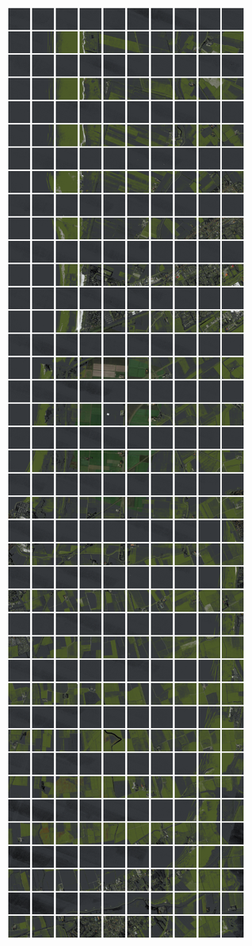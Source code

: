 <html>
<div>
<img src="https://github.com/HakkaTjakka/NL_TILE_MAP/blob/main/18/629/-1065/r.6290.-10650.png" height="44" width="44">
<img src="https://github.com/HakkaTjakka/NL_TILE_MAP/blob/main/18/629/-1065/r.6291.-10650.png" height="44" width="44">
<img src="https://github.com/HakkaTjakka/NL_TILE_MAP/blob/main/18/629/-1065/r.6292.-10650.png" height="44" width="44">
<img src="https://github.com/HakkaTjakka/NL_TILE_MAP/blob/main/18/629/-1065/r.6293.-10650.png" height="44" width="44">
<img src="https://github.com/HakkaTjakka/NL_TILE_MAP/blob/main/18/629/-1065/r.6294.-10650.png" height="44" width="44">
<img src="https://github.com/HakkaTjakka/NL_TILE_MAP/blob/main/18/629/-1065/r.6295.-10650.png" height="44" width="44">
<img src="https://github.com/HakkaTjakka/NL_TILE_MAP/blob/main/18/629/-1065/r.6296.-10650.png" height="44" width="44">
<img src="https://github.com/HakkaTjakka/NL_TILE_MAP/blob/main/18/629/-1065/r.6297.-10650.png" height="44" width="44">
<img src="https://github.com/HakkaTjakka/NL_TILE_MAP/blob/main/18/629/-1065/r.6298.-10650.png" height="44" width="44">
<img src="https://github.com/HakkaTjakka/NL_TILE_MAP/blob/main/18/629/-1065/r.6299.-10650.png" height="44" width="44">
<img src="https://github.com/HakkaTjakka/NL_TILE_MAP/blob/main/18/630/-1065/r.6300.-10650.png" height="44" width="44">
<img src="https://github.com/HakkaTjakka/NL_TILE_MAP/blob/main/18/630/-1065/r.6301.-10650.png" height="44" width="44">
<img src="https://github.com/HakkaTjakka/NL_TILE_MAP/blob/main/18/630/-1065/r.6302.-10650.png" height="44" width="44">
<img src="https://github.com/HakkaTjakka/NL_TILE_MAP/blob/main/18/630/-1065/r.6303.-10650.png" height="44" width="44">
<img src="https://github.com/HakkaTjakka/NL_TILE_MAP/blob/main/18/630/-1065/r.6304.-10650.png" height="44" width="44">
<img src="https://github.com/HakkaTjakka/NL_TILE_MAP/blob/main/18/630/-1065/r.6305.-10650.png" height="44" width="44">
<img src="https://github.com/HakkaTjakka/NL_TILE_MAP/blob/main/18/630/-1065/r.6306.-10650.png" height="44" width="44">
<img src="https://github.com/HakkaTjakka/NL_TILE_MAP/blob/main/18/630/-1065/r.6307.-10650.png" height="44" width="44">
<img src="https://github.com/HakkaTjakka/NL_TILE_MAP/blob/main/18/630/-1065/r.6308.-10650.png" height="44" width="44">
<img src="https://github.com/HakkaTjakka/NL_TILE_MAP/blob/main/18/630/-1065/r.6309.-10650.png" height="44" width="44">
<br>
<img src="https://github.com/HakkaTjakka/NL_TILE_MAP/blob/main/18/629/-1065/r.6290.-10649.png" height="44" width="44">
<img src="https://github.com/HakkaTjakka/NL_TILE_MAP/blob/main/18/629/-1065/r.6291.-10649.png" height="44" width="44">
<img src="https://github.com/HakkaTjakka/NL_TILE_MAP/blob/main/18/629/-1065/r.6292.-10649.png" height="44" width="44">
<img src="https://github.com/HakkaTjakka/NL_TILE_MAP/blob/main/18/629/-1065/r.6293.-10649.png" height="44" width="44">
<img src="https://github.com/HakkaTjakka/NL_TILE_MAP/blob/main/18/629/-1065/r.6294.-10649.png" height="44" width="44">
<img src="https://github.com/HakkaTjakka/NL_TILE_MAP/blob/main/18/629/-1065/r.6295.-10649.png" height="44" width="44">
<img src="https://github.com/HakkaTjakka/NL_TILE_MAP/blob/main/18/629/-1065/r.6296.-10649.png" height="44" width="44">
<img src="https://github.com/HakkaTjakka/NL_TILE_MAP/blob/main/18/629/-1065/r.6297.-10649.png" height="44" width="44">
<img src="https://github.com/HakkaTjakka/NL_TILE_MAP/blob/main/18/629/-1065/r.6298.-10649.png" height="44" width="44">
<img src="https://github.com/HakkaTjakka/NL_TILE_MAP/blob/main/18/629/-1065/r.6299.-10649.png" height="44" width="44">
<img src="https://github.com/HakkaTjakka/NL_TILE_MAP/blob/main/18/630/-1065/r.6300.-10649.png" height="44" width="44">
<img src="https://github.com/HakkaTjakka/NL_TILE_MAP/blob/main/18/630/-1065/r.6301.-10649.png" height="44" width="44">
<img src="https://github.com/HakkaTjakka/NL_TILE_MAP/blob/main/18/630/-1065/r.6302.-10649.png" height="44" width="44">
<img src="https://github.com/HakkaTjakka/NL_TILE_MAP/blob/main/18/630/-1065/r.6303.-10649.png" height="44" width="44">
<img src="https://github.com/HakkaTjakka/NL_TILE_MAP/blob/main/18/630/-1065/r.6304.-10649.png" height="44" width="44">
<img src="https://github.com/HakkaTjakka/NL_TILE_MAP/blob/main/18/630/-1065/r.6305.-10649.png" height="44" width="44">
<img src="https://github.com/HakkaTjakka/NL_TILE_MAP/blob/main/18/630/-1065/r.6306.-10649.png" height="44" width="44">
<img src="https://github.com/HakkaTjakka/NL_TILE_MAP/blob/main/18/630/-1065/r.6307.-10649.png" height="44" width="44">
<img src="https://github.com/HakkaTjakka/NL_TILE_MAP/blob/main/18/630/-1065/r.6308.-10649.png" height="44" width="44">
<img src="https://github.com/HakkaTjakka/NL_TILE_MAP/blob/main/18/630/-1065/r.6309.-10649.png" height="44" width="44">
<br>
<img src="https://github.com/HakkaTjakka/NL_TILE_MAP/blob/main/18/629/-1065/r.6290.-10648.png" height="44" width="44">
<img src="https://github.com/HakkaTjakka/NL_TILE_MAP/blob/main/18/629/-1065/r.6291.-10648.png" height="44" width="44">
<img src="https://github.com/HakkaTjakka/NL_TILE_MAP/blob/main/18/629/-1065/r.6292.-10648.png" height="44" width="44">
<img src="https://github.com/HakkaTjakka/NL_TILE_MAP/blob/main/18/629/-1065/r.6293.-10648.png" height="44" width="44">
<img src="https://github.com/HakkaTjakka/NL_TILE_MAP/blob/main/18/629/-1065/r.6294.-10648.png" height="44" width="44">
<img src="https://github.com/HakkaTjakka/NL_TILE_MAP/blob/main/18/629/-1065/r.6295.-10648.png" height="44" width="44">
<img src="https://github.com/HakkaTjakka/NL_TILE_MAP/blob/main/18/629/-1065/r.6296.-10648.png" height="44" width="44">
<img src="https://github.com/HakkaTjakka/NL_TILE_MAP/blob/main/18/629/-1065/r.6297.-10648.png" height="44" width="44">
<img src="https://github.com/HakkaTjakka/NL_TILE_MAP/blob/main/18/629/-1065/r.6298.-10648.png" height="44" width="44">
<img src="https://github.com/HakkaTjakka/NL_TILE_MAP/blob/main/18/629/-1065/r.6299.-10648.png" height="44" width="44">
<img src="https://github.com/HakkaTjakka/NL_TILE_MAP/blob/main/18/630/-1065/r.6300.-10648.png" height="44" width="44">
<img src="https://github.com/HakkaTjakka/NL_TILE_MAP/blob/main/18/630/-1065/r.6301.-10648.png" height="44" width="44">
<img src="https://github.com/HakkaTjakka/NL_TILE_MAP/blob/main/18/630/-1065/r.6302.-10648.png" height="44" width="44">
<img src="https://github.com/HakkaTjakka/NL_TILE_MAP/blob/main/18/630/-1065/r.6303.-10648.png" height="44" width="44">
<img src="https://github.com/HakkaTjakka/NL_TILE_MAP/blob/main/18/630/-1065/r.6304.-10648.png" height="44" width="44">
<img src="https://github.com/HakkaTjakka/NL_TILE_MAP/blob/main/18/630/-1065/r.6305.-10648.png" height="44" width="44">
<img src="https://github.com/HakkaTjakka/NL_TILE_MAP/blob/main/18/630/-1065/r.6306.-10648.png" height="44" width="44">
<img src="https://github.com/HakkaTjakka/NL_TILE_MAP/blob/main/18/630/-1065/r.6307.-10648.png" height="44" width="44">
<img src="https://github.com/HakkaTjakka/NL_TILE_MAP/blob/main/18/630/-1065/r.6308.-10648.png" height="44" width="44">
<img src="https://github.com/HakkaTjakka/NL_TILE_MAP/blob/main/18/630/-1065/r.6309.-10648.png" height="44" width="44">
<br>
<img src="https://github.com/HakkaTjakka/NL_TILE_MAP/blob/main/18/629/-1065/r.6290.-10647.png" height="44" width="44">
<img src="https://github.com/HakkaTjakka/NL_TILE_MAP/blob/main/18/629/-1065/r.6291.-10647.png" height="44" width="44">
<img src="https://github.com/HakkaTjakka/NL_TILE_MAP/blob/main/18/629/-1065/r.6292.-10647.png" height="44" width="44">
<img src="https://github.com/HakkaTjakka/NL_TILE_MAP/blob/main/18/629/-1065/r.6293.-10647.png" height="44" width="44">
<img src="https://github.com/HakkaTjakka/NL_TILE_MAP/blob/main/18/629/-1065/r.6294.-10647.png" height="44" width="44">
<img src="https://github.com/HakkaTjakka/NL_TILE_MAP/blob/main/18/629/-1065/r.6295.-10647.png" height="44" width="44">
<img src="https://github.com/HakkaTjakka/NL_TILE_MAP/blob/main/18/629/-1065/r.6296.-10647.png" height="44" width="44">
<img src="https://github.com/HakkaTjakka/NL_TILE_MAP/blob/main/18/629/-1065/r.6297.-10647.png" height="44" width="44">
<img src="https://github.com/HakkaTjakka/NL_TILE_MAP/blob/main/18/629/-1065/r.6298.-10647.png" height="44" width="44">
<img src="https://github.com/HakkaTjakka/NL_TILE_MAP/blob/main/18/629/-1065/r.6299.-10647.png" height="44" width="44">
<img src="https://github.com/HakkaTjakka/NL_TILE_MAP/blob/main/18/630/-1065/r.6300.-10647.png" height="44" width="44">
<img src="https://github.com/HakkaTjakka/NL_TILE_MAP/blob/main/18/630/-1065/r.6301.-10647.png" height="44" width="44">
<img src="https://github.com/HakkaTjakka/NL_TILE_MAP/blob/main/18/630/-1065/r.6302.-10647.png" height="44" width="44">
<img src="https://github.com/HakkaTjakka/NL_TILE_MAP/blob/main/18/630/-1065/r.6303.-10647.png" height="44" width="44">
<img src="https://github.com/HakkaTjakka/NL_TILE_MAP/blob/main/18/630/-1065/r.6304.-10647.png" height="44" width="44">
<img src="https://github.com/HakkaTjakka/NL_TILE_MAP/blob/main/18/630/-1065/r.6305.-10647.png" height="44" width="44">
<img src="https://github.com/HakkaTjakka/NL_TILE_MAP/blob/main/18/630/-1065/r.6306.-10647.png" height="44" width="44">
<img src="https://github.com/HakkaTjakka/NL_TILE_MAP/blob/main/18/630/-1065/r.6307.-10647.png" height="44" width="44">
<img src="https://github.com/HakkaTjakka/NL_TILE_MAP/blob/main/18/630/-1065/r.6308.-10647.png" height="44" width="44">
<img src="https://github.com/HakkaTjakka/NL_TILE_MAP/blob/main/18/630/-1065/r.6309.-10647.png" height="44" width="44">
<br>
<img src="https://github.com/HakkaTjakka/NL_TILE_MAP/blob/main/18/629/-1065/r.6290.-10646.png" height="44" width="44">
<img src="https://github.com/HakkaTjakka/NL_TILE_MAP/blob/main/18/629/-1065/r.6291.-10646.png" height="44" width="44">
<img src="https://github.com/HakkaTjakka/NL_TILE_MAP/blob/main/18/629/-1065/r.6292.-10646.png" height="44" width="44">
<img src="https://github.com/HakkaTjakka/NL_TILE_MAP/blob/main/18/629/-1065/r.6293.-10646.png" height="44" width="44">
<img src="https://github.com/HakkaTjakka/NL_TILE_MAP/blob/main/18/629/-1065/r.6294.-10646.png" height="44" width="44">
<img src="https://github.com/HakkaTjakka/NL_TILE_MAP/blob/main/18/629/-1065/r.6295.-10646.png" height="44" width="44">
<img src="https://github.com/HakkaTjakka/NL_TILE_MAP/blob/main/18/629/-1065/r.6296.-10646.png" height="44" width="44">
<img src="https://github.com/HakkaTjakka/NL_TILE_MAP/blob/main/18/629/-1065/r.6297.-10646.png" height="44" width="44">
<img src="https://github.com/HakkaTjakka/NL_TILE_MAP/blob/main/18/629/-1065/r.6298.-10646.png" height="44" width="44">
<img src="https://github.com/HakkaTjakka/NL_TILE_MAP/blob/main/18/629/-1065/r.6299.-10646.png" height="44" width="44">
<img src="https://github.com/HakkaTjakka/NL_TILE_MAP/blob/main/18/630/-1065/r.6300.-10646.png" height="44" width="44">
<img src="https://github.com/HakkaTjakka/NL_TILE_MAP/blob/main/18/630/-1065/r.6301.-10646.png" height="44" width="44">
<img src="https://github.com/HakkaTjakka/NL_TILE_MAP/blob/main/18/630/-1065/r.6302.-10646.png" height="44" width="44">
<img src="https://github.com/HakkaTjakka/NL_TILE_MAP/blob/main/18/630/-1065/r.6303.-10646.png" height="44" width="44">
<img src="https://github.com/HakkaTjakka/NL_TILE_MAP/blob/main/18/630/-1065/r.6304.-10646.png" height="44" width="44">
<img src="https://github.com/HakkaTjakka/NL_TILE_MAP/blob/main/18/630/-1065/r.6305.-10646.png" height="44" width="44">
<img src="https://github.com/HakkaTjakka/NL_TILE_MAP/blob/main/18/630/-1065/r.6306.-10646.png" height="44" width="44">
<img src="https://github.com/HakkaTjakka/NL_TILE_MAP/blob/main/18/630/-1065/r.6307.-10646.png" height="44" width="44">
<img src="https://github.com/HakkaTjakka/NL_TILE_MAP/blob/main/18/630/-1065/r.6308.-10646.png" height="44" width="44">
<img src="https://github.com/HakkaTjakka/NL_TILE_MAP/blob/main/18/630/-1065/r.6309.-10646.png" height="44" width="44">
<br>
<img src="https://github.com/HakkaTjakka/NL_TILE_MAP/blob/main/18/629/-1065/r.6290.-10645.png" height="44" width="44">
<img src="https://github.com/HakkaTjakka/NL_TILE_MAP/blob/main/18/629/-1065/r.6291.-10645.png" height="44" width="44">
<img src="https://github.com/HakkaTjakka/NL_TILE_MAP/blob/main/18/629/-1065/r.6292.-10645.png" height="44" width="44">
<img src="https://github.com/HakkaTjakka/NL_TILE_MAP/blob/main/18/629/-1065/r.6293.-10645.png" height="44" width="44">
<img src="https://github.com/HakkaTjakka/NL_TILE_MAP/blob/main/18/629/-1065/r.6294.-10645.png" height="44" width="44">
<img src="https://github.com/HakkaTjakka/NL_TILE_MAP/blob/main/18/629/-1065/r.6295.-10645.png" height="44" width="44">
<img src="https://github.com/HakkaTjakka/NL_TILE_MAP/blob/main/18/629/-1065/r.6296.-10645.png" height="44" width="44">
<img src="https://github.com/HakkaTjakka/NL_TILE_MAP/blob/main/18/629/-1065/r.6297.-10645.png" height="44" width="44">
<img src="https://github.com/HakkaTjakka/NL_TILE_MAP/blob/main/18/629/-1065/r.6298.-10645.png" height="44" width="44">
<img src="https://github.com/HakkaTjakka/NL_TILE_MAP/blob/main/18/629/-1065/r.6299.-10645.png" height="44" width="44">
<img src="https://github.com/HakkaTjakka/NL_TILE_MAP/blob/main/18/630/-1065/r.6300.-10645.png" height="44" width="44">
<img src="https://github.com/HakkaTjakka/NL_TILE_MAP/blob/main/18/630/-1065/r.6301.-10645.png" height="44" width="44">
<img src="https://github.com/HakkaTjakka/NL_TILE_MAP/blob/main/18/630/-1065/r.6302.-10645.png" height="44" width="44">
<img src="https://github.com/HakkaTjakka/NL_TILE_MAP/blob/main/18/630/-1065/r.6303.-10645.png" height="44" width="44">
<img src="https://github.com/HakkaTjakka/NL_TILE_MAP/blob/main/18/630/-1065/r.6304.-10645.png" height="44" width="44">
<img src="https://github.com/HakkaTjakka/NL_TILE_MAP/blob/main/18/630/-1065/r.6305.-10645.png" height="44" width="44">
<img src="https://github.com/HakkaTjakka/NL_TILE_MAP/blob/main/18/630/-1065/r.6306.-10645.png" height="44" width="44">
<img src="https://github.com/HakkaTjakka/NL_TILE_MAP/blob/main/18/630/-1065/r.6307.-10645.png" height="44" width="44">
<img src="https://github.com/HakkaTjakka/NL_TILE_MAP/blob/main/18/630/-1065/r.6308.-10645.png" height="44" width="44">
<img src="https://github.com/HakkaTjakka/NL_TILE_MAP/blob/main/18/630/-1065/r.6309.-10645.png" height="44" width="44">
<br>
<img src="https://github.com/HakkaTjakka/NL_TILE_MAP/blob/main/18/629/-1065/r.6290.-10644.png" height="44" width="44">
<img src="https://github.com/HakkaTjakka/NL_TILE_MAP/blob/main/18/629/-1065/r.6291.-10644.png" height="44" width="44">
<img src="https://github.com/HakkaTjakka/NL_TILE_MAP/blob/main/18/629/-1065/r.6292.-10644.png" height="44" width="44">
<img src="https://github.com/HakkaTjakka/NL_TILE_MAP/blob/main/18/629/-1065/r.6293.-10644.png" height="44" width="44">
<img src="https://github.com/HakkaTjakka/NL_TILE_MAP/blob/main/18/629/-1065/r.6294.-10644.png" height="44" width="44">
<img src="https://github.com/HakkaTjakka/NL_TILE_MAP/blob/main/18/629/-1065/r.6295.-10644.png" height="44" width="44">
<img src="https://github.com/HakkaTjakka/NL_TILE_MAP/blob/main/18/629/-1065/r.6296.-10644.png" height="44" width="44">
<img src="https://github.com/HakkaTjakka/NL_TILE_MAP/blob/main/18/629/-1065/r.6297.-10644.png" height="44" width="44">
<img src="https://github.com/HakkaTjakka/NL_TILE_MAP/blob/main/18/629/-1065/r.6298.-10644.png" height="44" width="44">
<img src="https://github.com/HakkaTjakka/NL_TILE_MAP/blob/main/18/629/-1065/r.6299.-10644.png" height="44" width="44">
<img src="https://github.com/HakkaTjakka/NL_TILE_MAP/blob/main/18/630/-1065/r.6300.-10644.png" height="44" width="44">
<img src="https://github.com/HakkaTjakka/NL_TILE_MAP/blob/main/18/630/-1065/r.6301.-10644.png" height="44" width="44">
<img src="https://github.com/HakkaTjakka/NL_TILE_MAP/blob/main/18/630/-1065/r.6302.-10644.png" height="44" width="44">
<img src="https://github.com/HakkaTjakka/NL_TILE_MAP/blob/main/18/630/-1065/r.6303.-10644.png" height="44" width="44">
<img src="https://github.com/HakkaTjakka/NL_TILE_MAP/blob/main/18/630/-1065/r.6304.-10644.png" height="44" width="44">
<img src="https://github.com/HakkaTjakka/NL_TILE_MAP/blob/main/18/630/-1065/r.6305.-10644.png" height="44" width="44">
<img src="https://github.com/HakkaTjakka/NL_TILE_MAP/blob/main/18/630/-1065/r.6306.-10644.png" height="44" width="44">
<img src="https://github.com/HakkaTjakka/NL_TILE_MAP/blob/main/18/630/-1065/r.6307.-10644.png" height="44" width="44">
<img src="https://github.com/HakkaTjakka/NL_TILE_MAP/blob/main/18/630/-1065/r.6308.-10644.png" height="44" width="44">
<img src="https://github.com/HakkaTjakka/NL_TILE_MAP/blob/main/18/630/-1065/r.6309.-10644.png" height="44" width="44">
<br>
<img src="https://github.com/HakkaTjakka/NL_TILE_MAP/blob/main/18/629/-1065/r.6290.-10643.png" height="44" width="44">
<img src="https://github.com/HakkaTjakka/NL_TILE_MAP/blob/main/18/629/-1065/r.6291.-10643.png" height="44" width="44">
<img src="https://github.com/HakkaTjakka/NL_TILE_MAP/blob/main/18/629/-1065/r.6292.-10643.png" height="44" width="44">
<img src="https://github.com/HakkaTjakka/NL_TILE_MAP/blob/main/18/629/-1065/r.6293.-10643.png" height="44" width="44">
<img src="https://github.com/HakkaTjakka/NL_TILE_MAP/blob/main/18/629/-1065/r.6294.-10643.png" height="44" width="44">
<img src="https://github.com/HakkaTjakka/NL_TILE_MAP/blob/main/18/629/-1065/r.6295.-10643.png" height="44" width="44">
<img src="https://github.com/HakkaTjakka/NL_TILE_MAP/blob/main/18/629/-1065/r.6296.-10643.png" height="44" width="44">
<img src="https://github.com/HakkaTjakka/NL_TILE_MAP/blob/main/18/629/-1065/r.6297.-10643.png" height="44" width="44">
<img src="https://github.com/HakkaTjakka/NL_TILE_MAP/blob/main/18/629/-1065/r.6298.-10643.png" height="44" width="44">
<img src="https://github.com/HakkaTjakka/NL_TILE_MAP/blob/main/18/629/-1065/r.6299.-10643.png" height="44" width="44">
<img src="https://github.com/HakkaTjakka/NL_TILE_MAP/blob/main/18/630/-1065/r.6300.-10643.png" height="44" width="44">
<img src="https://github.com/HakkaTjakka/NL_TILE_MAP/blob/main/18/630/-1065/r.6301.-10643.png" height="44" width="44">
<img src="https://github.com/HakkaTjakka/NL_TILE_MAP/blob/main/18/630/-1065/r.6302.-10643.png" height="44" width="44">
<img src="https://github.com/HakkaTjakka/NL_TILE_MAP/blob/main/18/630/-1065/r.6303.-10643.png" height="44" width="44">
<img src="https://github.com/HakkaTjakka/NL_TILE_MAP/blob/main/18/630/-1065/r.6304.-10643.png" height="44" width="44">
<img src="https://github.com/HakkaTjakka/NL_TILE_MAP/blob/main/18/630/-1065/r.6305.-10643.png" height="44" width="44">
<img src="https://github.com/HakkaTjakka/NL_TILE_MAP/blob/main/18/630/-1065/r.6306.-10643.png" height="44" width="44">
<img src="https://github.com/HakkaTjakka/NL_TILE_MAP/blob/main/18/630/-1065/r.6307.-10643.png" height="44" width="44">
<img src="https://github.com/HakkaTjakka/NL_TILE_MAP/blob/main/18/630/-1065/r.6308.-10643.png" height="44" width="44">
<img src="https://github.com/HakkaTjakka/NL_TILE_MAP/blob/main/18/630/-1065/r.6309.-10643.png" height="44" width="44">
<br>
<img src="https://github.com/HakkaTjakka/NL_TILE_MAP/blob/main/18/629/-1065/r.6290.-10642.png" height="44" width="44">
<img src="https://github.com/HakkaTjakka/NL_TILE_MAP/blob/main/18/629/-1065/r.6291.-10642.png" height="44" width="44">
<img src="https://github.com/HakkaTjakka/NL_TILE_MAP/blob/main/18/629/-1065/r.6292.-10642.png" height="44" width="44">
<img src="https://github.com/HakkaTjakka/NL_TILE_MAP/blob/main/18/629/-1065/r.6293.-10642.png" height="44" width="44">
<img src="https://github.com/HakkaTjakka/NL_TILE_MAP/blob/main/18/629/-1065/r.6294.-10642.png" height="44" width="44">
<img src="https://github.com/HakkaTjakka/NL_TILE_MAP/blob/main/18/629/-1065/r.6295.-10642.png" height="44" width="44">
<img src="https://github.com/HakkaTjakka/NL_TILE_MAP/blob/main/18/629/-1065/r.6296.-10642.png" height="44" width="44">
<img src="https://github.com/HakkaTjakka/NL_TILE_MAP/blob/main/18/629/-1065/r.6297.-10642.png" height="44" width="44">
<img src="https://github.com/HakkaTjakka/NL_TILE_MAP/blob/main/18/629/-1065/r.6298.-10642.png" height="44" width="44">
<img src="https://github.com/HakkaTjakka/NL_TILE_MAP/blob/main/18/629/-1065/r.6299.-10642.png" height="44" width="44">
<img src="https://github.com/HakkaTjakka/NL_TILE_MAP/blob/main/18/630/-1065/r.6300.-10642.png" height="44" width="44">
<img src="https://github.com/HakkaTjakka/NL_TILE_MAP/blob/main/18/630/-1065/r.6301.-10642.png" height="44" width="44">
<img src="https://github.com/HakkaTjakka/NL_TILE_MAP/blob/main/18/630/-1065/r.6302.-10642.png" height="44" width="44">
<img src="https://github.com/HakkaTjakka/NL_TILE_MAP/blob/main/18/630/-1065/r.6303.-10642.png" height="44" width="44">
<img src="https://github.com/HakkaTjakka/NL_TILE_MAP/blob/main/18/630/-1065/r.6304.-10642.png" height="44" width="44">
<img src="https://github.com/HakkaTjakka/NL_TILE_MAP/blob/main/18/630/-1065/r.6305.-10642.png" height="44" width="44">
<img src="https://github.com/HakkaTjakka/NL_TILE_MAP/blob/main/18/630/-1065/r.6306.-10642.png" height="44" width="44">
<img src="https://github.com/HakkaTjakka/NL_TILE_MAP/blob/main/18/630/-1065/r.6307.-10642.png" height="44" width="44">
<img src="https://github.com/HakkaTjakka/NL_TILE_MAP/blob/main/18/630/-1065/r.6308.-10642.png" height="44" width="44">
<img src="https://github.com/HakkaTjakka/NL_TILE_MAP/blob/main/18/630/-1065/r.6309.-10642.png" height="44" width="44">
<br>
<img src="https://github.com/HakkaTjakka/NL_TILE_MAP/blob/main/18/629/-1065/r.6290.-10641.png" height="44" width="44">
<img src="https://github.com/HakkaTjakka/NL_TILE_MAP/blob/main/18/629/-1065/r.6291.-10641.png" height="44" width="44">
<img src="https://github.com/HakkaTjakka/NL_TILE_MAP/blob/main/18/629/-1065/r.6292.-10641.png" height="44" width="44">
<img src="https://github.com/HakkaTjakka/NL_TILE_MAP/blob/main/18/629/-1065/r.6293.-10641.png" height="44" width="44">
<img src="https://github.com/HakkaTjakka/NL_TILE_MAP/blob/main/18/629/-1065/r.6294.-10641.png" height="44" width="44">
<img src="https://github.com/HakkaTjakka/NL_TILE_MAP/blob/main/18/629/-1065/r.6295.-10641.png" height="44" width="44">
<img src="https://github.com/HakkaTjakka/NL_TILE_MAP/blob/main/18/629/-1065/r.6296.-10641.png" height="44" width="44">
<img src="https://github.com/HakkaTjakka/NL_TILE_MAP/blob/main/18/629/-1065/r.6297.-10641.png" height="44" width="44">
<img src="https://github.com/HakkaTjakka/NL_TILE_MAP/blob/main/18/629/-1065/r.6298.-10641.png" height="44" width="44">
<img src="https://github.com/HakkaTjakka/NL_TILE_MAP/blob/main/18/629/-1065/r.6299.-10641.png" height="44" width="44">
<img src="https://github.com/HakkaTjakka/NL_TILE_MAP/blob/main/18/630/-1065/r.6300.-10641.png" height="44" width="44">
<img src="https://github.com/HakkaTjakka/NL_TILE_MAP/blob/main/18/630/-1065/r.6301.-10641.png" height="44" width="44">
<img src="https://github.com/HakkaTjakka/NL_TILE_MAP/blob/main/18/630/-1065/r.6302.-10641.png" height="44" width="44">
<img src="https://github.com/HakkaTjakka/NL_TILE_MAP/blob/main/18/630/-1065/r.6303.-10641.png" height="44" width="44">
<img src="https://github.com/HakkaTjakka/NL_TILE_MAP/blob/main/18/630/-1065/r.6304.-10641.png" height="44" width="44">
<img src="https://github.com/HakkaTjakka/NL_TILE_MAP/blob/main/18/630/-1065/r.6305.-10641.png" height="44" width="44">
<img src="https://github.com/HakkaTjakka/NL_TILE_MAP/blob/main/18/630/-1065/r.6306.-10641.png" height="44" width="44">
<img src="https://github.com/HakkaTjakka/NL_TILE_MAP/blob/main/18/630/-1065/r.6307.-10641.png" height="44" width="44">
<img src="https://github.com/HakkaTjakka/NL_TILE_MAP/blob/main/18/630/-1065/r.6308.-10641.png" height="44" width="44">
<img src="https://github.com/HakkaTjakka/NL_TILE_MAP/blob/main/18/630/-1065/r.6309.-10641.png" height="44" width="44">
<br>
<img src="https://github.com/HakkaTjakka/NL_TILE_MAP/blob/main/18/629/-1064/r.6290.-10640.png" height="44" width="44">
<img src="https://github.com/HakkaTjakka/NL_TILE_MAP/blob/main/18/629/-1064/r.6291.-10640.png" height="44" width="44">
<img src="https://github.com/HakkaTjakka/NL_TILE_MAP/blob/main/18/629/-1064/r.6292.-10640.png" height="44" width="44">
<img src="https://github.com/HakkaTjakka/NL_TILE_MAP/blob/main/18/629/-1064/r.6293.-10640.png" height="44" width="44">
<img src="https://github.com/HakkaTjakka/NL_TILE_MAP/blob/main/18/629/-1064/r.6294.-10640.png" height="44" width="44">
<img src="https://github.com/HakkaTjakka/NL_TILE_MAP/blob/main/18/629/-1064/r.6295.-10640.png" height="44" width="44">
<img src="https://github.com/HakkaTjakka/NL_TILE_MAP/blob/main/18/629/-1064/r.6296.-10640.png" height="44" width="44">
<img src="https://github.com/HakkaTjakka/NL_TILE_MAP/blob/main/18/629/-1064/r.6297.-10640.png" height="44" width="44">
<img src="https://github.com/HakkaTjakka/NL_TILE_MAP/blob/main/18/629/-1064/r.6298.-10640.png" height="44" width="44">
<img src="https://github.com/HakkaTjakka/NL_TILE_MAP/blob/main/18/629/-1064/r.6299.-10640.png" height="44" width="44">
<img src="https://github.com/HakkaTjakka/NL_TILE_MAP/blob/main/18/630/-1064/r.6300.-10640.png" height="44" width="44">
<img src="https://github.com/HakkaTjakka/NL_TILE_MAP/blob/main/18/630/-1064/r.6301.-10640.png" height="44" width="44">
<img src="https://github.com/HakkaTjakka/NL_TILE_MAP/blob/main/18/630/-1064/r.6302.-10640.png" height="44" width="44">
<img src="https://github.com/HakkaTjakka/NL_TILE_MAP/blob/main/18/630/-1064/r.6303.-10640.png" height="44" width="44">
<img src="https://github.com/HakkaTjakka/NL_TILE_MAP/blob/main/18/630/-1064/r.6304.-10640.png" height="44" width="44">
<img src="https://github.com/HakkaTjakka/NL_TILE_MAP/blob/main/18/630/-1064/r.6305.-10640.png" height="44" width="44">
<img src="https://github.com/HakkaTjakka/NL_TILE_MAP/blob/main/18/630/-1064/r.6306.-10640.png" height="44" width="44">
<img src="https://github.com/HakkaTjakka/NL_TILE_MAP/blob/main/18/630/-1064/r.6307.-10640.png" height="44" width="44">
<img src="https://github.com/HakkaTjakka/NL_TILE_MAP/blob/main/18/630/-1064/r.6308.-10640.png" height="44" width="44">
<img src="https://github.com/HakkaTjakka/NL_TILE_MAP/blob/main/18/630/-1064/r.6309.-10640.png" height="44" width="44">
<br>
<img src="https://github.com/HakkaTjakka/NL_TILE_MAP/blob/main/18/629/-1064/r.6290.-10639.png" height="44" width="44">
<img src="https://github.com/HakkaTjakka/NL_TILE_MAP/blob/main/18/629/-1064/r.6291.-10639.png" height="44" width="44">
<img src="https://github.com/HakkaTjakka/NL_TILE_MAP/blob/main/18/629/-1064/r.6292.-10639.png" height="44" width="44">
<img src="https://github.com/HakkaTjakka/NL_TILE_MAP/blob/main/18/629/-1064/r.6293.-10639.png" height="44" width="44">
<img src="https://github.com/HakkaTjakka/NL_TILE_MAP/blob/main/18/629/-1064/r.6294.-10639.png" height="44" width="44">
<img src="https://github.com/HakkaTjakka/NL_TILE_MAP/blob/main/18/629/-1064/r.6295.-10639.png" height="44" width="44">
<img src="https://github.com/HakkaTjakka/NL_TILE_MAP/blob/main/18/629/-1064/r.6296.-10639.png" height="44" width="44">
<img src="https://github.com/HakkaTjakka/NL_TILE_MAP/blob/main/18/629/-1064/r.6297.-10639.png" height="44" width="44">
<img src="https://github.com/HakkaTjakka/NL_TILE_MAP/blob/main/18/629/-1064/r.6298.-10639.png" height="44" width="44">
<img src="https://github.com/HakkaTjakka/NL_TILE_MAP/blob/main/18/629/-1064/r.6299.-10639.png" height="44" width="44">
<img src="https://github.com/HakkaTjakka/NL_TILE_MAP/blob/main/18/630/-1064/r.6300.-10639.png" height="44" width="44">
<img src="https://github.com/HakkaTjakka/NL_TILE_MAP/blob/main/18/630/-1064/r.6301.-10639.png" height="44" width="44">
<img src="https://github.com/HakkaTjakka/NL_TILE_MAP/blob/main/18/630/-1064/r.6302.-10639.png" height="44" width="44">
<img src="https://github.com/HakkaTjakka/NL_TILE_MAP/blob/main/18/630/-1064/r.6303.-10639.png" height="44" width="44">
<img src="https://github.com/HakkaTjakka/NL_TILE_MAP/blob/main/18/630/-1064/r.6304.-10639.png" height="44" width="44">
<img src="https://github.com/HakkaTjakka/NL_TILE_MAP/blob/main/18/630/-1064/r.6305.-10639.png" height="44" width="44">
<img src="https://github.com/HakkaTjakka/NL_TILE_MAP/blob/main/18/630/-1064/r.6306.-10639.png" height="44" width="44">
<img src="https://github.com/HakkaTjakka/NL_TILE_MAP/blob/main/18/630/-1064/r.6307.-10639.png" height="44" width="44">
<img src="https://github.com/HakkaTjakka/NL_TILE_MAP/blob/main/18/630/-1064/r.6308.-10639.png" height="44" width="44">
<img src="https://github.com/HakkaTjakka/NL_TILE_MAP/blob/main/18/630/-1064/r.6309.-10639.png" height="44" width="44">
<br>
<img src="https://github.com/HakkaTjakka/NL_TILE_MAP/blob/main/18/629/-1064/r.6290.-10638.png" height="44" width="44">
<img src="https://github.com/HakkaTjakka/NL_TILE_MAP/blob/main/18/629/-1064/r.6291.-10638.png" height="44" width="44">
<img src="https://github.com/HakkaTjakka/NL_TILE_MAP/blob/main/18/629/-1064/r.6292.-10638.png" height="44" width="44">
<img src="https://github.com/HakkaTjakka/NL_TILE_MAP/blob/main/18/629/-1064/r.6293.-10638.png" height="44" width="44">
<img src="https://github.com/HakkaTjakka/NL_TILE_MAP/blob/main/18/629/-1064/r.6294.-10638.png" height="44" width="44">
<img src="https://github.com/HakkaTjakka/NL_TILE_MAP/blob/main/18/629/-1064/r.6295.-10638.png" height="44" width="44">
<img src="https://github.com/HakkaTjakka/NL_TILE_MAP/blob/main/18/629/-1064/r.6296.-10638.png" height="44" width="44">
<img src="https://github.com/HakkaTjakka/NL_TILE_MAP/blob/main/18/629/-1064/r.6297.-10638.png" height="44" width="44">
<img src="https://github.com/HakkaTjakka/NL_TILE_MAP/blob/main/18/629/-1064/r.6298.-10638.png" height="44" width="44">
<img src="https://github.com/HakkaTjakka/NL_TILE_MAP/blob/main/18/629/-1064/r.6299.-10638.png" height="44" width="44">
<img src="https://github.com/HakkaTjakka/NL_TILE_MAP/blob/main/18/630/-1064/r.6300.-10638.png" height="44" width="44">
<img src="https://github.com/HakkaTjakka/NL_TILE_MAP/blob/main/18/630/-1064/r.6301.-10638.png" height="44" width="44">
<img src="https://github.com/HakkaTjakka/NL_TILE_MAP/blob/main/18/630/-1064/r.6302.-10638.png" height="44" width="44">
<img src="https://github.com/HakkaTjakka/NL_TILE_MAP/blob/main/18/630/-1064/r.6303.-10638.png" height="44" width="44">
<img src="https://github.com/HakkaTjakka/NL_TILE_MAP/blob/main/18/630/-1064/r.6304.-10638.png" height="44" width="44">
<img src="https://github.com/HakkaTjakka/NL_TILE_MAP/blob/main/18/630/-1064/r.6305.-10638.png" height="44" width="44">
<img src="https://github.com/HakkaTjakka/NL_TILE_MAP/blob/main/18/630/-1064/r.6306.-10638.png" height="44" width="44">
<img src="https://github.com/HakkaTjakka/NL_TILE_MAP/blob/main/18/630/-1064/r.6307.-10638.png" height="44" width="44">
<img src="https://github.com/HakkaTjakka/NL_TILE_MAP/blob/main/18/630/-1064/r.6308.-10638.png" height="44" width="44">
<img src="https://github.com/HakkaTjakka/NL_TILE_MAP/blob/main/18/630/-1064/r.6309.-10638.png" height="44" width="44">
<br>
<img src="https://github.com/HakkaTjakka/NL_TILE_MAP/blob/main/18/629/-1064/r.6290.-10637.png" height="44" width="44">
<img src="https://github.com/HakkaTjakka/NL_TILE_MAP/blob/main/18/629/-1064/r.6291.-10637.png" height="44" width="44">
<img src="https://github.com/HakkaTjakka/NL_TILE_MAP/blob/main/18/629/-1064/r.6292.-10637.png" height="44" width="44">
<img src="https://github.com/HakkaTjakka/NL_TILE_MAP/blob/main/18/629/-1064/r.6293.-10637.png" height="44" width="44">
<img src="https://github.com/HakkaTjakka/NL_TILE_MAP/blob/main/18/629/-1064/r.6294.-10637.png" height="44" width="44">
<img src="https://github.com/HakkaTjakka/NL_TILE_MAP/blob/main/18/629/-1064/r.6295.-10637.png" height="44" width="44">
<img src="https://github.com/HakkaTjakka/NL_TILE_MAP/blob/main/18/629/-1064/r.6296.-10637.png" height="44" width="44">
<img src="https://github.com/HakkaTjakka/NL_TILE_MAP/blob/main/18/629/-1064/r.6297.-10637.png" height="44" width="44">
<img src="https://github.com/HakkaTjakka/NL_TILE_MAP/blob/main/18/629/-1064/r.6298.-10637.png" height="44" width="44">
<img src="https://github.com/HakkaTjakka/NL_TILE_MAP/blob/main/18/629/-1064/r.6299.-10637.png" height="44" width="44">
<img src="https://github.com/HakkaTjakka/NL_TILE_MAP/blob/main/18/630/-1064/r.6300.-10637.png" height="44" width="44">
<img src="https://github.com/HakkaTjakka/NL_TILE_MAP/blob/main/18/630/-1064/r.6301.-10637.png" height="44" width="44">
<img src="https://github.com/HakkaTjakka/NL_TILE_MAP/blob/main/18/630/-1064/r.6302.-10637.png" height="44" width="44">
<img src="https://github.com/HakkaTjakka/NL_TILE_MAP/blob/main/18/630/-1064/r.6303.-10637.png" height="44" width="44">
<img src="https://github.com/HakkaTjakka/NL_TILE_MAP/blob/main/18/630/-1064/r.6304.-10637.png" height="44" width="44">
<img src="https://github.com/HakkaTjakka/NL_TILE_MAP/blob/main/18/630/-1064/r.6305.-10637.png" height="44" width="44">
<img src="https://github.com/HakkaTjakka/NL_TILE_MAP/blob/main/18/630/-1064/r.6306.-10637.png" height="44" width="44">
<img src="https://github.com/HakkaTjakka/NL_TILE_MAP/blob/main/18/630/-1064/r.6307.-10637.png" height="44" width="44">
<img src="https://github.com/HakkaTjakka/NL_TILE_MAP/blob/main/18/630/-1064/r.6308.-10637.png" height="44" width="44">
<img src="https://github.com/HakkaTjakka/NL_TILE_MAP/blob/main/18/630/-1064/r.6309.-10637.png" height="44" width="44">
<br>
<img src="https://github.com/HakkaTjakka/NL_TILE_MAP/blob/main/18/629/-1064/r.6290.-10636.png" height="44" width="44">
<img src="https://github.com/HakkaTjakka/NL_TILE_MAP/blob/main/18/629/-1064/r.6291.-10636.png" height="44" width="44">
<img src="https://github.com/HakkaTjakka/NL_TILE_MAP/blob/main/18/629/-1064/r.6292.-10636.png" height="44" width="44">
<img src="https://github.com/HakkaTjakka/NL_TILE_MAP/blob/main/18/629/-1064/r.6293.-10636.png" height="44" width="44">
<img src="https://github.com/HakkaTjakka/NL_TILE_MAP/blob/main/18/629/-1064/r.6294.-10636.png" height="44" width="44">
<img src="https://github.com/HakkaTjakka/NL_TILE_MAP/blob/main/18/629/-1064/r.6295.-10636.png" height="44" width="44">
<img src="https://github.com/HakkaTjakka/NL_TILE_MAP/blob/main/18/629/-1064/r.6296.-10636.png" height="44" width="44">
<img src="https://github.com/HakkaTjakka/NL_TILE_MAP/blob/main/18/629/-1064/r.6297.-10636.png" height="44" width="44">
<img src="https://github.com/HakkaTjakka/NL_TILE_MAP/blob/main/18/629/-1064/r.6298.-10636.png" height="44" width="44">
<img src="https://github.com/HakkaTjakka/NL_TILE_MAP/blob/main/18/629/-1064/r.6299.-10636.png" height="44" width="44">
<img src="https://github.com/HakkaTjakka/NL_TILE_MAP/blob/main/18/630/-1064/r.6300.-10636.png" height="44" width="44">
<img src="https://github.com/HakkaTjakka/NL_TILE_MAP/blob/main/18/630/-1064/r.6301.-10636.png" height="44" width="44">
<img src="https://github.com/HakkaTjakka/NL_TILE_MAP/blob/main/18/630/-1064/r.6302.-10636.png" height="44" width="44">
<img src="https://github.com/HakkaTjakka/NL_TILE_MAP/blob/main/18/630/-1064/r.6303.-10636.png" height="44" width="44">
<img src="https://github.com/HakkaTjakka/NL_TILE_MAP/blob/main/18/630/-1064/r.6304.-10636.png" height="44" width="44">
<img src="https://github.com/HakkaTjakka/NL_TILE_MAP/blob/main/18/630/-1064/r.6305.-10636.png" height="44" width="44">
<img src="https://github.com/HakkaTjakka/NL_TILE_MAP/blob/main/18/630/-1064/r.6306.-10636.png" height="44" width="44">
<img src="https://github.com/HakkaTjakka/NL_TILE_MAP/blob/main/18/630/-1064/r.6307.-10636.png" height="44" width="44">
<img src="https://github.com/HakkaTjakka/NL_TILE_MAP/blob/main/18/630/-1064/r.6308.-10636.png" height="44" width="44">
<img src="https://github.com/HakkaTjakka/NL_TILE_MAP/blob/main/18/630/-1064/r.6309.-10636.png" height="44" width="44">
<br>
<img src="https://github.com/HakkaTjakka/NL_TILE_MAP/blob/main/18/629/-1064/r.6290.-10635.png" height="44" width="44">
<img src="https://github.com/HakkaTjakka/NL_TILE_MAP/blob/main/18/629/-1064/r.6291.-10635.png" height="44" width="44">
<img src="https://github.com/HakkaTjakka/NL_TILE_MAP/blob/main/18/629/-1064/r.6292.-10635.png" height="44" width="44">
<img src="https://github.com/HakkaTjakka/NL_TILE_MAP/blob/main/18/629/-1064/r.6293.-10635.png" height="44" width="44">
<img src="https://github.com/HakkaTjakka/NL_TILE_MAP/blob/main/18/629/-1064/r.6294.-10635.png" height="44" width="44">
<img src="https://github.com/HakkaTjakka/NL_TILE_MAP/blob/main/18/629/-1064/r.6295.-10635.png" height="44" width="44">
<img src="https://github.com/HakkaTjakka/NL_TILE_MAP/blob/main/18/629/-1064/r.6296.-10635.png" height="44" width="44">
<img src="https://github.com/HakkaTjakka/NL_TILE_MAP/blob/main/18/629/-1064/r.6297.-10635.png" height="44" width="44">
<img src="https://github.com/HakkaTjakka/NL_TILE_MAP/blob/main/18/629/-1064/r.6298.-10635.png" height="44" width="44">
<img src="https://github.com/HakkaTjakka/NL_TILE_MAP/blob/main/18/629/-1064/r.6299.-10635.png" height="44" width="44">
<img src="https://github.com/HakkaTjakka/NL_TILE_MAP/blob/main/18/630/-1064/r.6300.-10635.png" height="44" width="44">
<img src="https://github.com/HakkaTjakka/NL_TILE_MAP/blob/main/18/630/-1064/r.6301.-10635.png" height="44" width="44">
<img src="https://github.com/HakkaTjakka/NL_TILE_MAP/blob/main/18/630/-1064/r.6302.-10635.png" height="44" width="44">
<img src="https://github.com/HakkaTjakka/NL_TILE_MAP/blob/main/18/630/-1064/r.6303.-10635.png" height="44" width="44">
<img src="https://github.com/HakkaTjakka/NL_TILE_MAP/blob/main/18/630/-1064/r.6304.-10635.png" height="44" width="44">
<img src="https://github.com/HakkaTjakka/NL_TILE_MAP/blob/main/18/630/-1064/r.6305.-10635.png" height="44" width="44">
<img src="https://github.com/HakkaTjakka/NL_TILE_MAP/blob/main/18/630/-1064/r.6306.-10635.png" height="44" width="44">
<img src="https://github.com/HakkaTjakka/NL_TILE_MAP/blob/main/18/630/-1064/r.6307.-10635.png" height="44" width="44">
<img src="https://github.com/HakkaTjakka/NL_TILE_MAP/blob/main/18/630/-1064/r.6308.-10635.png" height="44" width="44">
<img src="https://github.com/HakkaTjakka/NL_TILE_MAP/blob/main/18/630/-1064/r.6309.-10635.png" height="44" width="44">
<br>
<img src="https://github.com/HakkaTjakka/NL_TILE_MAP/blob/main/18/629/-1064/r.6290.-10634.png" height="44" width="44">
<img src="https://github.com/HakkaTjakka/NL_TILE_MAP/blob/main/18/629/-1064/r.6291.-10634.png" height="44" width="44">
<img src="https://github.com/HakkaTjakka/NL_TILE_MAP/blob/main/18/629/-1064/r.6292.-10634.png" height="44" width="44">
<img src="https://github.com/HakkaTjakka/NL_TILE_MAP/blob/main/18/629/-1064/r.6293.-10634.png" height="44" width="44">
<img src="https://github.com/HakkaTjakka/NL_TILE_MAP/blob/main/18/629/-1064/r.6294.-10634.png" height="44" width="44">
<img src="https://github.com/HakkaTjakka/NL_TILE_MAP/blob/main/18/629/-1064/r.6295.-10634.png" height="44" width="44">
<img src="https://github.com/HakkaTjakka/NL_TILE_MAP/blob/main/18/629/-1064/r.6296.-10634.png" height="44" width="44">
<img src="https://github.com/HakkaTjakka/NL_TILE_MAP/blob/main/18/629/-1064/r.6297.-10634.png" height="44" width="44">
<img src="https://github.com/HakkaTjakka/NL_TILE_MAP/blob/main/18/629/-1064/r.6298.-10634.png" height="44" width="44">
<img src="https://github.com/HakkaTjakka/NL_TILE_MAP/blob/main/18/629/-1064/r.6299.-10634.png" height="44" width="44">
<img src="https://github.com/HakkaTjakka/NL_TILE_MAP/blob/main/18/630/-1064/r.6300.-10634.png" height="44" width="44">
<img src="https://github.com/HakkaTjakka/NL_TILE_MAP/blob/main/18/630/-1064/r.6301.-10634.png" height="44" width="44">
<img src="https://github.com/HakkaTjakka/NL_TILE_MAP/blob/main/18/630/-1064/r.6302.-10634.png" height="44" width="44">
<img src="https://github.com/HakkaTjakka/NL_TILE_MAP/blob/main/18/630/-1064/r.6303.-10634.png" height="44" width="44">
<img src="https://github.com/HakkaTjakka/NL_TILE_MAP/blob/main/18/630/-1064/r.6304.-10634.png" height="44" width="44">
<img src="https://github.com/HakkaTjakka/NL_TILE_MAP/blob/main/18/630/-1064/r.6305.-10634.png" height="44" width="44">
<img src="https://github.com/HakkaTjakka/NL_TILE_MAP/blob/main/18/630/-1064/r.6306.-10634.png" height="44" width="44">
<img src="https://github.com/HakkaTjakka/NL_TILE_MAP/blob/main/18/630/-1064/r.6307.-10634.png" height="44" width="44">
<img src="https://github.com/HakkaTjakka/NL_TILE_MAP/blob/main/18/630/-1064/r.6308.-10634.png" height="44" width="44">
<img src="https://github.com/HakkaTjakka/NL_TILE_MAP/blob/main/18/630/-1064/r.6309.-10634.png" height="44" width="44">
<br>
<img src="https://github.com/HakkaTjakka/NL_TILE_MAP/blob/main/18/629/-1064/r.6290.-10633.png" height="44" width="44">
<img src="https://github.com/HakkaTjakka/NL_TILE_MAP/blob/main/18/629/-1064/r.6291.-10633.png" height="44" width="44">
<img src="https://github.com/HakkaTjakka/NL_TILE_MAP/blob/main/18/629/-1064/r.6292.-10633.png" height="44" width="44">
<img src="https://github.com/HakkaTjakka/NL_TILE_MAP/blob/main/18/629/-1064/r.6293.-10633.png" height="44" width="44">
<img src="https://github.com/HakkaTjakka/NL_TILE_MAP/blob/main/18/629/-1064/r.6294.-10633.png" height="44" width="44">
<img src="https://github.com/HakkaTjakka/NL_TILE_MAP/blob/main/18/629/-1064/r.6295.-10633.png" height="44" width="44">
<img src="https://github.com/HakkaTjakka/NL_TILE_MAP/blob/main/18/629/-1064/r.6296.-10633.png" height="44" width="44">
<img src="https://github.com/HakkaTjakka/NL_TILE_MAP/blob/main/18/629/-1064/r.6297.-10633.png" height="44" width="44">
<img src="https://github.com/HakkaTjakka/NL_TILE_MAP/blob/main/18/629/-1064/r.6298.-10633.png" height="44" width="44">
<img src="https://github.com/HakkaTjakka/NL_TILE_MAP/blob/main/18/629/-1064/r.6299.-10633.png" height="44" width="44">
<img src="https://github.com/HakkaTjakka/NL_TILE_MAP/blob/main/18/630/-1064/r.6300.-10633.png" height="44" width="44">
<img src="https://github.com/HakkaTjakka/NL_TILE_MAP/blob/main/18/630/-1064/r.6301.-10633.png" height="44" width="44">
<img src="https://github.com/HakkaTjakka/NL_TILE_MAP/blob/main/18/630/-1064/r.6302.-10633.png" height="44" width="44">
<img src="https://github.com/HakkaTjakka/NL_TILE_MAP/blob/main/18/630/-1064/r.6303.-10633.png" height="44" width="44">
<img src="https://github.com/HakkaTjakka/NL_TILE_MAP/blob/main/18/630/-1064/r.6304.-10633.png" height="44" width="44">
<img src="https://github.com/HakkaTjakka/NL_TILE_MAP/blob/main/18/630/-1064/r.6305.-10633.png" height="44" width="44">
<img src="https://github.com/HakkaTjakka/NL_TILE_MAP/blob/main/18/630/-1064/r.6306.-10633.png" height="44" width="44">
<img src="https://github.com/HakkaTjakka/NL_TILE_MAP/blob/main/18/630/-1064/r.6307.-10633.png" height="44" width="44">
<img src="https://github.com/HakkaTjakka/NL_TILE_MAP/blob/main/18/630/-1064/r.6308.-10633.png" height="44" width="44">
<img src="https://github.com/HakkaTjakka/NL_TILE_MAP/blob/main/18/630/-1064/r.6309.-10633.png" height="44" width="44">
<br>
<img src="https://github.com/HakkaTjakka/NL_TILE_MAP/blob/main/18/629/-1064/r.6290.-10632.png" height="44" width="44">
<img src="https://github.com/HakkaTjakka/NL_TILE_MAP/blob/main/18/629/-1064/r.6291.-10632.png" height="44" width="44">
<img src="https://github.com/HakkaTjakka/NL_TILE_MAP/blob/main/18/629/-1064/r.6292.-10632.png" height="44" width="44">
<img src="https://github.com/HakkaTjakka/NL_TILE_MAP/blob/main/18/629/-1064/r.6293.-10632.png" height="44" width="44">
<img src="https://github.com/HakkaTjakka/NL_TILE_MAP/blob/main/18/629/-1064/r.6294.-10632.png" height="44" width="44">
<img src="https://github.com/HakkaTjakka/NL_TILE_MAP/blob/main/18/629/-1064/r.6295.-10632.png" height="44" width="44">
<img src="https://github.com/HakkaTjakka/NL_TILE_MAP/blob/main/18/629/-1064/r.6296.-10632.png" height="44" width="44">
<img src="https://github.com/HakkaTjakka/NL_TILE_MAP/blob/main/18/629/-1064/r.6297.-10632.png" height="44" width="44">
<img src="https://github.com/HakkaTjakka/NL_TILE_MAP/blob/main/18/629/-1064/r.6298.-10632.png" height="44" width="44">
<img src="https://github.com/HakkaTjakka/NL_TILE_MAP/blob/main/18/629/-1064/r.6299.-10632.png" height="44" width="44">
<img src="https://github.com/HakkaTjakka/NL_TILE_MAP/blob/main/18/630/-1064/r.6300.-10632.png" height="44" width="44">
<img src="https://github.com/HakkaTjakka/NL_TILE_MAP/blob/main/18/630/-1064/r.6301.-10632.png" height="44" width="44">
<img src="https://github.com/HakkaTjakka/NL_TILE_MAP/blob/main/18/630/-1064/r.6302.-10632.png" height="44" width="44">
<img src="https://github.com/HakkaTjakka/NL_TILE_MAP/blob/main/18/630/-1064/r.6303.-10632.png" height="44" width="44">
<img src="https://github.com/HakkaTjakka/NL_TILE_MAP/blob/main/18/630/-1064/r.6304.-10632.png" height="44" width="44">
<img src="https://github.com/HakkaTjakka/NL_TILE_MAP/blob/main/18/630/-1064/r.6305.-10632.png" height="44" width="44">
<img src="https://github.com/HakkaTjakka/NL_TILE_MAP/blob/main/18/630/-1064/r.6306.-10632.png" height="44" width="44">
<img src="https://github.com/HakkaTjakka/NL_TILE_MAP/blob/main/18/630/-1064/r.6307.-10632.png" height="44" width="44">
<img src="https://github.com/HakkaTjakka/NL_TILE_MAP/blob/main/18/630/-1064/r.6308.-10632.png" height="44" width="44">
<img src="https://github.com/HakkaTjakka/NL_TILE_MAP/blob/main/18/630/-1064/r.6309.-10632.png" height="44" width="44">
<br>
<img src="https://github.com/HakkaTjakka/NL_TILE_MAP/blob/main/18/629/-1064/r.6290.-10631.png" height="44" width="44">
<img src="https://github.com/HakkaTjakka/NL_TILE_MAP/blob/main/18/629/-1064/r.6291.-10631.png" height="44" width="44">
<img src="https://github.com/HakkaTjakka/NL_TILE_MAP/blob/main/18/629/-1064/r.6292.-10631.png" height="44" width="44">
<img src="https://github.com/HakkaTjakka/NL_TILE_MAP/blob/main/18/629/-1064/r.6293.-10631.png" height="44" width="44">
<img src="https://github.com/HakkaTjakka/NL_TILE_MAP/blob/main/18/629/-1064/r.6294.-10631.png" height="44" width="44">
<img src="https://github.com/HakkaTjakka/NL_TILE_MAP/blob/main/18/629/-1064/r.6295.-10631.png" height="44" width="44">
<img src="https://github.com/HakkaTjakka/NL_TILE_MAP/blob/main/18/629/-1064/r.6296.-10631.png" height="44" width="44">
<img src="https://github.com/HakkaTjakka/NL_TILE_MAP/blob/main/18/629/-1064/r.6297.-10631.png" height="44" width="44">
<img src="https://github.com/HakkaTjakka/NL_TILE_MAP/blob/main/18/629/-1064/r.6298.-10631.png" height="44" width="44">
<img src="https://github.com/HakkaTjakka/NL_TILE_MAP/blob/main/18/629/-1064/r.6299.-10631.png" height="44" width="44">
<img src="https://github.com/HakkaTjakka/NL_TILE_MAP/blob/main/18/630/-1064/r.6300.-10631.png" height="44" width="44">
<img src="https://github.com/HakkaTjakka/NL_TILE_MAP/blob/main/18/630/-1064/r.6301.-10631.png" height="44" width="44">
<img src="https://github.com/HakkaTjakka/NL_TILE_MAP/blob/main/18/630/-1064/r.6302.-10631.png" height="44" width="44">
<img src="https://github.com/HakkaTjakka/NL_TILE_MAP/blob/main/18/630/-1064/r.6303.-10631.png" height="44" width="44">
<img src="https://github.com/HakkaTjakka/NL_TILE_MAP/blob/main/18/630/-1064/r.6304.-10631.png" height="44" width="44">
<img src="https://github.com/HakkaTjakka/NL_TILE_MAP/blob/main/18/630/-1064/r.6305.-10631.png" height="44" width="44">
<img src="https://github.com/HakkaTjakka/NL_TILE_MAP/blob/main/18/630/-1064/r.6306.-10631.png" height="44" width="44">
<img src="https://github.com/HakkaTjakka/NL_TILE_MAP/blob/main/18/630/-1064/r.6307.-10631.png" height="44" width="44">
<img src="https://github.com/HakkaTjakka/NL_TILE_MAP/blob/main/18/630/-1064/r.6308.-10631.png" height="44" width="44">
<img src="https://github.com/HakkaTjakka/NL_TILE_MAP/blob/main/18/630/-1064/r.6309.-10631.png" height="44" width="44">
<br>
</div>
</html>
